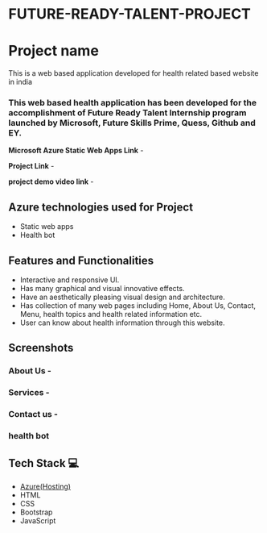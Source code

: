 # FUTURE-READY-TALENT-PROJECT
# Project name 

This is a web based application developed for health related based website in india

### This web based health application has been developed for the accomplishment of Future Ready Talent Internship program launched by Microsoft, Future Skills Prime, Quess, Github and EY.

**Microsoft Azure Static Web Apps Link** - 

**Project Link** -

**project demo video link** - 

## Azure technologies used for Project

- Static web apps
- Health bot

## Features and Functionalities 

- Interactive and responsive UI.
- Has many graphical and visual innovative effects.
- Have an aesthetically pleasing visual design and architecture.
- Has collection of many web pages including Home, About Us, Contact, Menu, health topics and health related information etc.
- User can know about health information through this website. 

## Screenshots




   

### About Us -



### Services -



### Contact us -



### health bot




## Tech Stack 💻

- [Azure(Hosting)](https://azure.microsoft.com/en-in/features/azure-portal/)
- HTML
- CSS
- Bootstrap
- JavaScript

